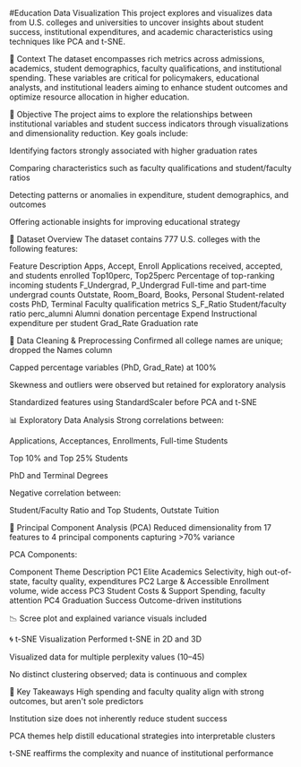 #Education Data Visualization
This project explores and visualizes data from U.S. colleges and universities to uncover insights about student success, institutional expenditures, and academic characteristics using techniques like PCA and t-SNE.

📘 Context
The dataset encompasses rich metrics across admissions, academics, student demographics, faculty qualifications, and institutional spending. These variables are critical for policymakers, educational analysts, and institutional leaders aiming to enhance student outcomes and optimize resource allocation in higher education.

🎯 Objective
The project aims to explore the relationships between institutional variables and student success indicators through visualizations and dimensionality reduction. Key goals include:

Identifying factors strongly associated with higher graduation rates

Comparing characteristics such as faculty qualifications and student/faculty ratios

Detecting patterns or anomalies in expenditure, student demographics, and outcomes

Offering actionable insights for improving educational strategy

📂 Dataset Overview
The dataset contains 777 U.S. colleges with the following features:

Feature	Description
Apps, Accept, Enroll	Applications received, accepted, and students enrolled
Top10perc, Top25perc	Percentage of top-ranking incoming students
F_Undergrad, P_Undergrad	Full-time and part-time undergrad counts
Outstate, Room_Board, Books, Personal	Student-related costs
PhD, Terminal	Faculty qualification metrics
S_F_Ratio	Student/faculty ratio
perc_alumni	Alumni donation percentage
Expend	Instructional expenditure per student
Grad_Rate	Graduation rate

🧹 Data Cleaning & Preprocessing
Confirmed all college names are unique; dropped the Names column

Capped percentage variables (PhD, Grad_Rate) at 100%

Skewness and outliers were observed but retained for exploratory analysis

Standardized features using StandardScaler before PCA and t-SNE

📊 Exploratory Data Analysis
Strong correlations between:

Applications, Acceptances, Enrollments, Full-time Students

Top 10% and Top 25% Students

PhD and Terminal Degrees

Negative correlation between:

Student/Faculty Ratio and Top Students, Outstate Tuition

🧬 Principal Component Analysis (PCA)
Reduced dimensionality from 17 features to 4 principal components capturing >70% variance

PCA Components:

Component	Theme	Description
PC1	Elite Academics	Selectivity, high out-of-state, faculty quality, expenditures
PC2	Large & Accessible	Enrollment volume, wide access
PC3	Student Costs & Support	Spending, faculty attention
PC4	Graduation Success	Outcome-driven institutions

📉 Scree plot and explained variance visuals included

🌀 t-SNE Visualization
Performed t-SNE in 2D and 3D

Visualized data for multiple perplexity values (10–45)

No distinct clustering observed; data is continuous and complex

📌 Key Takeaways
High spending and faculty quality align with strong outcomes, but aren't sole predictors

Institution size does not inherently reduce student success

PCA themes help distill educational strategies into interpretable clusters

t-SNE reaffirms the complexity and nuance of institutional performance

